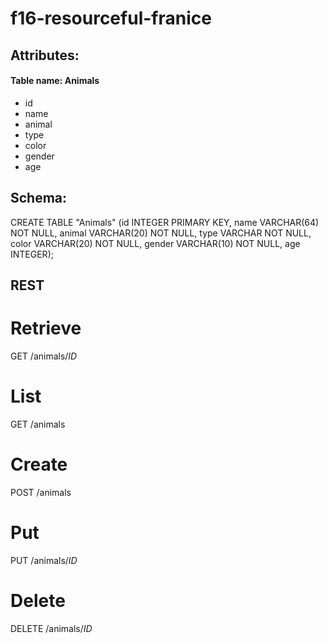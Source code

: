 # f16-resourceful-franice
## Attributes:
#### Table name: Animals
* id
* name
* animal
* type
* color
* gender
* age

## Schema:
CREATE TABLE "Animals" (id INTEGER PRIMARY KEY, name VARCHAR(64) NOT NULL,
animal VARCHAR(20) NOT NULL,
type VARCHAR NOT NULL,
color VARCHAR(20) NOT NULL,
gender VARCHAR(10) NOT NULL,
age INTEGER);

## REST
# Retrieve
GET /animals/*ID*
# List
GET /animals
# Create
POST /animals
# Put
PUT /animals/*ID*
# Delete
DELETE /animals/*ID*
